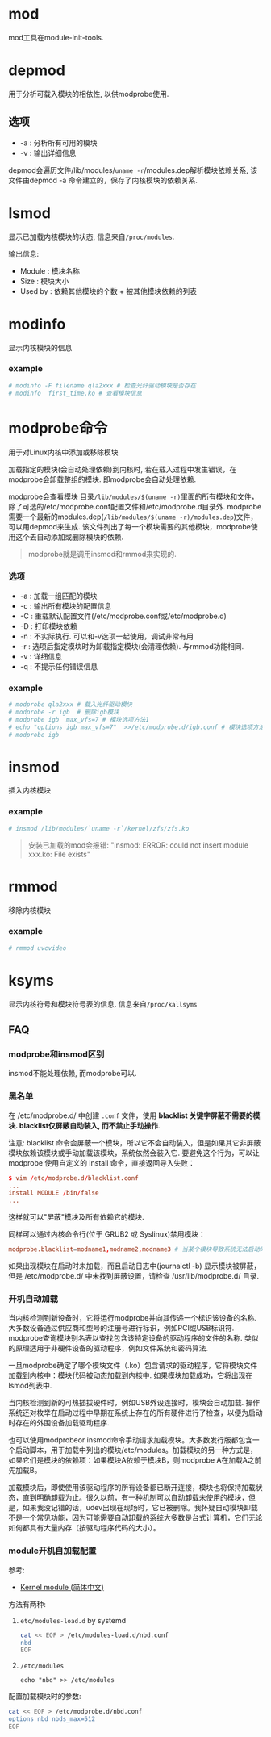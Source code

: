 # mod
mod工具在module-init-tools.

# depmod
用于分析可载入模块的相依性, 以供modprobe使用.

## 选项
- -a : 分析所有可用的模块
- -v : 输出详细信息

depmod会遍历文件/lib/modules/`uname -r`/modules.dep解析模块依赖关系, 该文件由depmod -a 命令建立的，保存了内核模块的依赖关系.

# lsmod
显示已加载内核模块的状态, 信息来自`/proc/modules`.

输出信息:
- Module  : 模块名称
- Size  : 模块大小
- Used by : 依赖其他模块的个数 + 被其他模块依赖的列表

# modinfo
显示内核模块的信息

### example
```bash
# modinfo -F filename qla2xxx # 检查光纤驱动模块是否存在
# modinfo  first_time.ko # 查看模块信息
```

# modprobe命令
用于对Linux内核中添加或移除模块

加载指定的模块(会自动处理依赖)到内核时, 若在载入过程中发生错误，在modprobe会卸载整组的模块. 即modprobe会自动处理依赖.

modprobe会查看模块 目录`/lib/modules/$(uname -r)`里面的所有模块和文件，除了可选的/etc/modprobe.conf配置文件和/etc/modprobe.d目录外.
modprobe需要一个最新的modules.dep(`/lib/modules/$(uname -r)/modules.dep`)文件，可以用depmod来生成. 该文件列出了每一个模块需要的其他模块，modprobe使用这个去自动添加或删除模块的依赖.

> modprobe就是调用insmod和rmmod来实现的.

### 选项
- -a : 加载一组匹配的模块
- -c : 输出所有模块的配置信息
- -C : 重载默认配置文件(/etc/modprobe.conf或/etc/modprobe.d)
- -D : 打印模块依赖
- -n : 不实际执行. 可以和-v选项一起使用，调试非常有用
- -r : 选项后指定模块时为卸载指定模块(会清理依赖). 与rmmod功能相同.
- -v : 详细信息
- -q : 不提示任何错误信息

### example
```bash
# modprobe qla2xxx # 载入光纤驱动模块
# modprobe -r igb  # 删除igb模块
# modprobe igb  max_vfs=7 # 模块选项方法1
# echo "options igb max_vfs=7"  >>/etc/modprobe.d/igb.conf # 模块选项方法2
# modprobe igb
```

# insmod
插入内核模块

### example
```bash
# insmod /lib/modules/`uname -r`/kernel/zfs/zfs.ko
```

> 安装已加载的mod会报错: "insmod: ERROR: could not insert module xxx.ko: File exists"

# rmmod
移除内核模块

### example
```bash
# rmmod uvcvideo
```

# ksyms
显示内核符号和模块符号表的信息. 信息来自`/proc/kallsyms`

## FAQ
### modprobe和insmod区别
insmod不能处理依赖, 而modprobe可以.

### 黑名单
在 /etc/modprobe.d/ 中创建 `.conf` 文件，使用 **blacklist 关键字屏蔽不需要的模块. blacklist仅屏蔽自动装入, 而不禁止手动操作**.

注意: blacklist 命令会屏蔽一个模块，所以它不会自动装入，但是如果其它非屏蔽模块依赖该模块或手动加载该模块，系统依然会装入它. 要避免这个行为，可以让 modprobe 使用自定义的 install 命令，直接返回导入失败：
```conf
$ vim /etc/modprobe.d/blacklist.conf
...
install MODULE /bin/false
...
```

这样就可以"屏蔽"模块及所有依赖它的模块.

同样可以通过内核命令行(位于 GRUB2 或 Syslinux)禁用模块：
```conf
modprobe.blacklist=modname1,modname2,modname3 # 当某个模块导致系统无法启动时，可以使用此方法禁用模块
```

如果出现模块在启动时未加载，而且启动日志中(journalctl -b) 显示模块被屏蔽，但是 /etc/modprobe.d/ 中未找到屏蔽设置，请检查 /usr/lib/modprobe.d/ 目录.

### 开机自动加载
当内核检测到新设备时，它将运行modprobe并向其传递一个标识该设备的名称. 大多数设备通过供应商和型号的注册号进行标识，例如PCI或USB标识符. modprobe查询模块别名表以查找包含该特定设备的驱动程序的文件的名称. 类似的原理适用于非硬件设备的驱动程序，例如文件系统和密码算法.

一旦modprobe确定了哪个模块文件（.ko）包含请求的驱动程序，它将模块文件加载到内核中：模块代码被动态加载到内核中. 如果模块加载成功，它将出现在lsmod列表中.

当内核检测到新的可热插拔硬件时，例如USB外设连接时，模块会自动加载. 操作系统还对枚举在启动过程中早期在系统上存在的所有硬件进行了检查，以便为启动时存在的外围设备加载驱动程序.

也可以使用modprobeor insmod命令手动请求加载模块。大多数发行版都包含一个启动脚本，用于加载中列出的模块/etc/modules。加载模块的另一种方式是，如果它们是模块的依赖项：如果模块A依赖于模块B，则modprobe A在加载A之前先加载B。

加载模块后，即使使用该驱动程序的所有设备都已断开连接，模块也将保持加载状态，直到明确卸载为止。很久以前，有一种机制可以自动卸载未使用的模块，但是，如果我没记错的话，udev出现在现场时，它已被删除。我怀疑自动模块卸载不是一个常见功能，因为可能需要自动卸载的系统大多数是台式计算机，它们无论如何都具有大量内存（按驱动程序代码的大小）。

### module开机自加载配置
参考:
- [Kernel module (简体中文)](https://wiki.archlinux.org/title/Kernel_module_(%E7%AE%80%E4%BD%93%E4%B8%AD%E6%96%87))

方法有两种:
1. `etc/modules-load.d` by systemd

    ```bash
    cat << EOF > /etc/modules-load.d/nbd.conf
    nbd
    EOF
    ```
2. `/etc/modules`

    `echo "nbd" >> /etc/modules`


配置加载模块时的参数:
```bash
cat << EOF > /etc/modprobe.d/nbd.conf
options nbd nbds_max=512
EOF
```